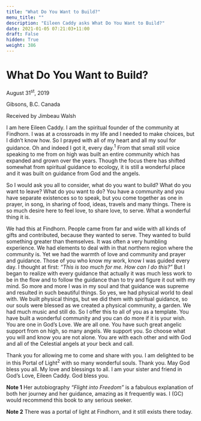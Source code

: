 ```yaml
---
title: "What Do You Want to Build?"
menu_title: ""
description: "Eileen Caddy asks What Do You Want to Build?"
date: 2021-01-05 07:21:03+11:00
draft: False
hidden: True
weight: 386
---
```

# What Do You Want to Build?

August 31<sup>st</sup>, 2019

Gibsons, B.C. Canada

Received by Jimbeau Walsh

I am here Eileen Caddy. I am the spiritual founder of the community at Findhorn. I was at a crossroads in my life and I needed to make choices, but I didn’t know how. So I prayed with all of my heart and all my soul for guidance. Oh and indeed I got it, every day.<sup>1</sup> From that small still voice speaking to me from on high was built an entire community which has expanded and grown over the years. Though the focus there has shifted somewhat from spiritual guidance to ecology, it is still a wonderful place and it was built on guidance from God and the angels. 

So I would ask you all to consider, what do you want to build? What do you want to leave? What do you want to do? You have a community and you have separate existences so to speak, but you come together as one in prayer, in song, in sharing of food, ideas, travels and many things. There is so much desire here to feel love, to share love, to serve. What a wonderful thing it is. 

We had this at Findhorn. People came from far and wide with all kinds of gifts and contributed, because they wanted to serve. They wanted to build something greater than themselves. It was often a very humbling experience. We had elements to deal with in that northern region where the community is. Yet we had the warmth of love and community and prayer and guidance. Those of you who know my work, know I was guided every day. I thought at first: *“This is too much for me. How can I do this?”* But I began to realize with every guidance that actually it was much less work to be in the flow and to follow the guidance than to try and figure it out with my mind. So more and more I was in my soul and that guidance was supreme and resulted in such beautiful things. So yes, we had physical world to deal with. We built physical things, but we did them with spiritual guidance, so our souls were blessed as we created a physical community, a garden. We had much music and still do. So I offer this to all of you as a template. You have built a wonderful community and you can do more if it is your wish. You are one in God’s Love. We are all one. You have such great angelic support from on high, so many angels. We support you. So choose what you will and know you are not alone. You are with each other and with God and all of the Celestial angels at your beck and call. 

Thank you for allowing me to come and share with you. I am delighted to be in this Portal of Light<sup>2</sup> with so many wonderful souls. Thank you. May God bless you all. My love and blessings to all. I am your sister and friend in God’s Love, Eileen Caddy. God bless you.

**Note 1** Her autobiography *“Flight into Freedom”* is a fabulous explanation of both her journey and her guidance, amazing as it frequently was. I (GC) would recommend this book to any serious seeker.

**Note 2** There was a portal of light at Findhorn, and it still exists there today.